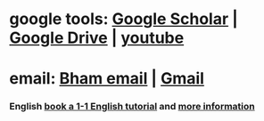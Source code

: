 # google tools: [Google Scholar](https://scholar.google.co.uk/) | [Google Drive](https://accounts.google.com/ServiceLogin?service=wise&passive=true&continue=http%3A%2F%2Fdrive.google.com%2F%3Futm_source%3Den_US&utm_medium=button&utm_campaign=web&utm_content=gotodrive&usp=gtd&ltmpl=drive&urp=https%3A%2F%2Fwww.google.co.uk%2F#identifier) | [youtube](https://www.youtube.com/)

# email: [Bham email](https://owa04.bham.ac.uk/owa/) | [Gmail](https://accounts.google.com/ServiceLogin?continue=https%3A%2F%2Fmail.google.com%2Fmail%2F&service=mail&sacu=1&rip=1#identifier)

### English [book a 1-1 English tutorial](http://www.meetme.so/1to1english) and [more information](https://intranet.birmingham.ac.uk/as/bia/insessional/1-1english.aspx)


